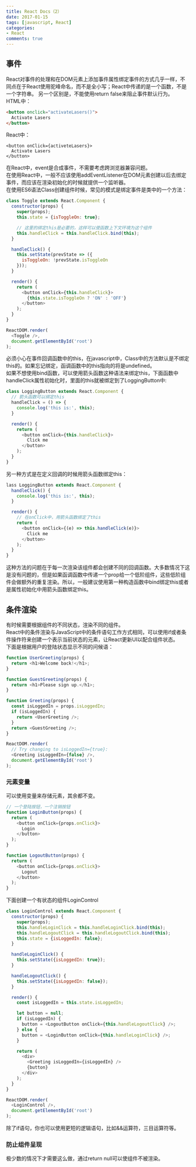 ```yaml
---
title: React Docs（2）
date: 2017-01-15
tags: [javascript, React]
categories: 
- React
comments: true
---
```


## 事件
React对事件的处理和在DOM元素上添加事件属性绑定事件的方式几乎一样，不同点在于React使用驼峰命名，而不是全小写；React中传递的是一个函数，不是一个字符串。
另一个区别是，不能使用return false来阻止事件默认行为。  
HTML中：
```HTML
<button onclick="activateLasers()">
  Activate Lasers
</button>
```
React中：
```JSX
<button onClick={activeteLasers}>
  Activate Lasers
</button>
```
在React中，event是合成事件，不需要考虑跨浏览器兼容问题。  
在使用React中，一般不应该使用addEventListener在DOM元素创建以后去绑定事件，而应该在渲染初始化的时候就提供一个监听器。  
在使用ES6语法Class创建组件时候，常见的模式是绑定事件是类中的一个方法：
```javascript
class Toggle extends React.Component {
  constructor(props) {
    super(props);
    this.state = {isToggleOn: true};

    // 这里的绑定this是必要的，这样可以使函数上下文环境为这个组件
    this.handleClick = this.handleClick.bind(this);
  }

  handleClick() {
    this.setState(prevState => ({
      isToggleOn: !prevState.isToggleOn
    }));
  }

  render() {
    return (
      <button onClick={this.handleClick}>
        {this.state.isToggleOn ? 'ON' : 'OFF'}
      </button>
    );
  }
}

ReactDOM.render(
  <Toggle />,
  document.getElementById('root')
);
```
必须小心在事件回调函数中的this，在javascript中，Class中的方法默认是不绑定this的。如果忘记绑定，函调函数中的this指向的将是undefined。  
如果不想使用bind函数，可以使用箭头函数这种语法来绑定this，下面函数中handleClick属性初始化时，里面的this就被绑定到了LoggingButton中:
```javascript
class LoggingButton extends React.Component {
  // 箭头函数可以绑定this
  handleClick = () => {
    console.log('this is:', this);
  }

  render() {
    return (
      <button onClick={this.handleClick}>
        Click me
      </button>
    );
  }
}
```
另一种方式是在定义回调的时候用箭头函数绑定this：
```javascript
lass LoggingButton extends React.Component {
  handleClick() {
    console.log('this is:', this);
  }

  render() {
    // 在onClick中，用箭头函数绑定了this
    return (
      <button onClick={(e) => this.handleClick(e)}>
        Click me
      </button>
    );
  }
}
```
这种方法的问题在于每一次渲染该组件都会创建不同的回调函数。大多数情况下这是没有问题的，但是如果函调函数中传递一个prop给一个低阶组件，这些低阶组件会做额外的重复渲染。所以，一般建议使用第一种构造函数中bind绑定this或者是属性初始化中用箭头函数绑定this。

## 条件渲染
有时候需要根据组件的不同状态，渲染不同的组件。  
React中的条件渲染与JavaScript中的条件语句工作方式相同，可以使用if或者条件操作符来创建一个表示当前状态的元素，让React更新UI以配合组件状态。  
下面是根据用户的登陆状态显示不同的问候语：
```javascript
function UserGreeting(props) {
  return <h1>Welcome back!</h1>;
}

function GuestGreeting(props) {
  return <h1>Please sign up.</h1>;
}

function Greeting(props) {
  const isLoggedIn = props.isLoggedIn;
  if (isLoggedIn) {
    return <UserGreeting />;
  }
  return <GuestGreeting />;
}

ReactDOM.render(
  // Try changing to isLoggedIn={true}:
  <Greeting isLoggedIn={false} />,
  document.getElementById('root')
);
```
### 元素变量
可以使用变量来存储元素，其余都不变。
```javascript
// 一个登陆按钮，一个注销按钮
function LoginButton(props) {
  return (
    <button onClick={props.onClick}>
      Login
    </button>
  );
}

function LogoutButton(props) {
  return (
    <button onClick={props.onClick}>
      Logout
    </button>
  );
}
```
下面创建一个有状态的组件LoginControl
```javascript
class LoginControl extends React.Component {
  constructor(props) {
    super(props);
    this.handleLoginClick = this.handleLoginClick.bind(this);
    this.handleLogoutClick = this.handleLogoutClick.bind(this);
    this.state = {isLoggedIn: false};
  }

  handleLoginClick() {
    this.setState({isLoggedIn: true});
  }

  handleLogoutClick() {
    this.setState({isLoggedIn: false});
  }

  render() {
    const isLoggedIn = this.state.isLoggedIn;

    let button = null;
    if (isLoggedIn) {
      button = <LogoutButton onClick={this.handleLogoutClick} />;
    } else {
      button = <LoginButton onClick={this.handleLoginClick} />;
    }

    return (
      <div>
        <Greeting isLoggedIn={isLoggedIn} />
        {button}
      </div>
    );
  }
}

ReactDOM.render(
  <LoginControl />,
  document.getElementById('root')
);
```
除了if语句，你也可以使用更短的逻辑语句，比如&&运算符，三目运算符等。

### 防止组件呈现
极少数的情况下才需要这么做，通过return null可以使组件不被渲染。